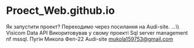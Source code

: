 # Proect_Web.github.io

Як запустити проект?
Переходимо через посилання на Audi-site. 
...\\\\\
Visicom Data API
Викоритовував у свому проекті Sql server management nf mssql.
Пугін Микола Феп-22
Audi-site
mukola159753@gmail.com
